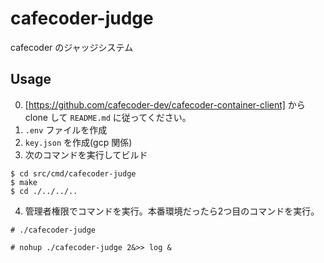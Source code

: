 # cafecoder-judge
cafecoder のジャッジシステム

## Usage
0. [https://github.com/cafecoder-dev/cafecoder-container-client] から clone して `README.md` に従ってください。
1. `.env` ファイルを作成
2. `key.json` を作成(gcp 関係)
3. 次のコマンドを実行してビルド
```console
$ cd src/cmd/cafecoder-judge
$ make
$ cd ./../../..
```
4. 管理者権限でコマンドを実行。本番環境だったら2つ目のコマンドを実行。
```console
# ./cafecoder-judge
```
```console
# nohup ./cafecoder-judge 2&>> log &
```
